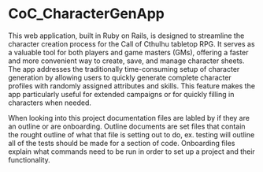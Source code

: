 # CoC_CharacterGenApp
This web application, built in Ruby on Rails, is designed to streamline the character creation process for the Call of Cthulhu tabletop RPG. It serves as a valuable tool for both players and game masters (GMs), offering a faster and more convenient way to create, save, and manage character sheets. The app addresses the traditionally time-consuming setup of character generation by allowing users to quickly generate complete character profiles with randomly assigned attributes and skills. This feature makes the app particularly useful for extended campaigns or for quickly filling in characters when needed.

When looking into this project documentation files are labled by if they are an outline or are onboarding. Outline documents are set files that contain the rought outline of what that file is setting out to do, ex. testing will outline all of the tests should be made for a section of code. Onboarding files explain what commands need to be run in order to set up a project and their functionality. 